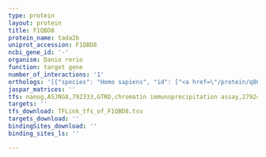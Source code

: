 ```yaml
---
type: protein
layout: protein
title: F1QBD8
protein_name: tada2b
uniprot_accession: F1QBD8
ncbi_gene_id: '-'
organism: Danio rerio
function: target gene
number_of_interactions: '1'
orthologs: '[{"species": "Homo sapiens", "id": ["<a href=\"/protein/q86tj2\">Q86TJ2</a>"]}, {"species": "Mus musculus", "id": ["<a href=\"/protein/d3z4z0\">D3Z4Z0</a>"]}, {"species": "Rattus norvegicus", "id": ["<a href=\"/protein/b5dfl8\">B5DFL8</a>"]}, {"species": "Drosophila melanogaster", "id": ["<a href=\"/protein/q8i8v0\">Q8I8V0</a>"]}, {"species": "Saccharomyces cerevisiae", "id": ["<a href=\"/protein/q02336\">Q02336</a>"]}]'
jaspar_matrices: ''
tfs: nanog,A5JNG8,792333,GTRD,chromatin immunoprecipitation assay,27924024%5Buid%5D,No
targets: ''
tfs_download: TFLink_tfs_of_F1QBD8.tsv
targets_download: ''
bindingSites_download: ''
binding_sites_ls: ''

---
```

